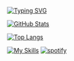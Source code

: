 [![Typing SVG](https://readme-typing-svg.herokuapp.com?font=Roboto+Mono&lines=visey.lol+%7C+PUL$E)](https://git.io/typing-svg)

[![GitHub Stats](https://github-readme-stats.vercel.app/api?username=fonctiono&theme=codeSTACKr&title_color=ffffff)](https://github.com/anuraghazra/github-readme-stats)

[![Top Langs](https://github-readme-stats.vercel.app/api/top-langs/?username=fonctiono&langs_count=8&theme=codeSTACKr&title_color=ffffff)](https://github.com/anuraghazra/github-readme-stats)

[![My Skills](https://skillicons.dev/icons?i=js,nodejs,robloxstudio,lua,python&theme=dark)](https://skillicons.dev)
[![spotify](https://nocache.advaith.workers.dev?url=https://img.shields.io/endpoint?url=https://dev.discordprofiles.me/api/badge/spotify/1201945079196172369)](https://dev.discordprofiles.me/openspotify/1201945079196172369)
